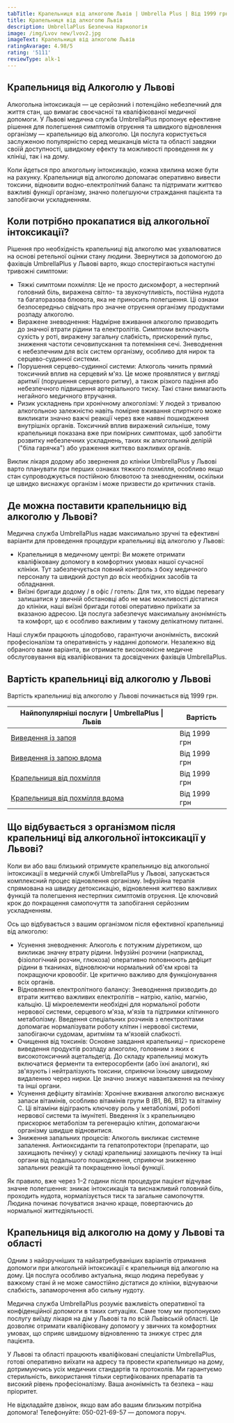 ```yaml
---
tabTitle: Крапельниця від алкоголю Львів | Umbrella Plus | Від 1999 грн
title: Крапельниця від алкоголю Львів
description: UmbrellaPlus Безпечна Наркологія
image: /img/Lvov new/lvov2.jpg
imageText: Крапельниця від алкоголю Львів
ratingAvarage: 4.98/5
rating: '5111'
reviewType: alk-1
---
```


## Крапельниця від Алкоголю у Львові

Алкогольна інтоксикація — це серйозний і потенційно небезпечний для життя стан, що вимагає своєчасної та кваліфікованої медичної допомоги. У Львові медична служба UmbrellaPlus пропонує ефективне рішення для полегшення симптомів отруєння та швидкого відновлення організму — крапельницю від алкоголю. Ця послуга користується заслуженою популярністю серед мешканців міста та області завдяки своїй доступності, швидкому ефекту та можливості проведення як у клініці, так і на дому.

Коли йдеться про алкогольну інтоксикацію, кожна хвилина може бути на рахунку. Крапельниця від алкоголю допомагає оперативно вивести токсини, відновити водно-електролітний баланс та підтримати життєво важливі функції організму, значно полегшуючи страждання пацієнта та запобігаючи ускладненням.

## Коли потрібно прокапатися від алкогольної інтоксикації?

Рішення про необхідність крапельниці від алкоголю має ухвалюватися на основі ретельної оцінки стану людини. Звернутися за допомогою до фахівців UmbrellaPlus у Львові варто, якщо спостерігаються наступні тривожні симптоми:

* Тяжкі симптоми похмілля: Це не просто дискомфорт, а нестерпний головний біль, виражена світло- та звукочутливість, постійна нудота та багаторазова блювота, яка не приносить полегшення. Ці ознаки безпосередньо свідчать про значне отруєння організму продуктами розпаду алкоголю.
* Виражене зневоднення: Надмірне вживання алкоголю призводить до значної втрати рідини та електролітів. Симптоми включають сухість у роті, виражену загальну слабкість, прискорений пульс, зниження частоти сечовипускання та потемніння сечі. Зневоднення є небезпечним для всіх систем організму, особливо для нирок та серцево-судинної системи.
* Порушення серцево-судинної системи: Алкоголь чинить прямий токсичний вплив на серцевий м'яз. Це може проявлятися у вигляді аритмії (порушення серцевого ритму), а також різкого падіння або небезпечного підвищення артеріального тиску. Такі стани вимагають негайного медичного втручання.
* Ризик ускладнень при хронічному алкоголізмі: У людей з тривалою алкогольною залежністю навіть помірне вживання спиртного може викликати значно важчі реакції через вже наявні пошкодження внутрішніх органів. Токсичний вплив виражений сильніше, тому крапельниця показана вже при помірних симптомах, щоб запобігти розвитку небезпечних ускладнень, таких як алкогольний делірій ("біла гарячка") або ураження життєво важливих органів.

Виклик лікаря додому або звернення до клініки UmbrellaPlus у Львові варто планувати при перших ознаках тяжкого похмілля, особливо якщо стан супроводжується постійною блювотою та зневодненням, оскільки це швидко виснажує організм і може призвести до критичних станів.

## Де можна поставити крапельницю від алкоголю у Львові?

Медична служба UmbrellaPlus надає максимально зручні та ефективні варіанти для проведення процедури крапельниці від алкоголю у Львові:

* Крапельниця в медичному центрі: Ви можете отримати кваліфіковану допомогу в комфортних умовах нашої сучасної клініки. Тут забезпечується повний контроль з боку медичного персоналу та швидкий доступ до всіх необхідних засобів та обладнання.
* Виїзні бригади додому / в офіс / готель: Для тих, хто віддає перевагу залишатися у звичній обстановці або не має можливості дістатися до клініки, наші виїзні бригади готові оперативно приїхати за вказаною адресою. Ця послуга забезпечує максимальну анонімність та комфорт, що є особливо важливим у такому делікатному питанні.

Наші служби працюють цілодобово, гарантуючи анонімність, високий професіоналізм та оперативність у наданні допомоги. Незалежно від обраного вами варіанта, ви отримаєте високоякісне медичне обслуговування від кваліфікованих та досвідчених фахівців UmbrellaPlus.

## Вартість крапельниці від алкоголю у Львові

Вартість крапельниці від алкоголю у Львові починається від 1999 грн.

| Найпопулярніші послуги \| UmbrellaPlus \| Львів                      | Вартість     |
| -------------------------------------------------------------------- | ------------ |
| [Виведення із запоя](vivod-iz-zapoia-lvov-ua)                        | Від 1999 грн |
| [Виведення із запою вдома](Vivod-iz-zapoia-na-domy-lvіv-ua)          | Від 1999 грн |
| [Крапельниця від похмілля](Kapelnica_ot_alkogola_lvov)               | Від 1999 грн |
| [Крапельниця від похмілля вдома](Kapelnica_ot_alkogola_na-domy-lvіv) | Від 1999 грн |

## Що відбувається з організмом після крапельниці від алкогольної інтоксикації у Львові?

Коли ви або ваш близький отримуєте крапельницю від алкогольної інтоксикації в медичній службі UmbrellaPlus у Львові, запускається комплексний процес відновлення організму. Інфузійна терапія спрямована на швидку детоксикацію, відновлення життєво важливих функцій та полегшення нестерпних симптомів отруєння. Це ключовий крок до покращення самопочуття та запобігання серйозним ускладненням.

Ось що відбувається з вашим організмом після ефективної крапельниці від алкоголю:

* Усунення зневоднення: Алкоголь є потужним діуретиком, що викликає значну втрату рідини. Інфузійні розчини (наприклад, фізіологічний розчин, глюкоза) оперативно поповнюють дефіцит рідини в тканинах, відновлюючи нормальний об'єм крові та покращуючи кровообіг. Це критично важливо для функціонування всіх органів.
* Відновлення електролітного балансу: Зневоднення призводить до втрати життєво важливих електролітів – натрію, калію, магнію, кальцію. Ці мікроелементи необхідні для нормальної роботи нервової системи, серцевого м'яза, м'язів та підтримки клітинного метаболізму. Введення спеціальних розчинів з електролітами допомагає нормалізувати роботу клітин і нервової системи, запобігаючи судомам, аритміям та м'язовій слабкості.
* Очищення від токсинів: Основне завдання крапельниці – прискорене виведення продуктів розпаду алкоголю, головним з яких є високотоксичний ацетальдегід. До складу крапельниці можуть включатися ферменти та ентеросорбенти (або їхні аналоги), які зв'язують і нейтралізують токсини, сприяючи їхньому швидкому видаленню через нирки. Це значно знижує навантаження на печінку та інші органи.
* Усунення дефіциту вітамінів: Хронічне вживання алкоголю виснажує запаси вітамінів, особливо вітамінів групи B (В1, В6, В12) та вітаміну С. Ці вітаміни відіграють ключову роль у метаболізмі, роботі нервової системи та імунітеті. Введення їх з крапельницею прискорює метаболізм та регенерацію клітин, допомагаючи організму швидше відновитися.
* Зниження запальних процесів: Алкоголь викликає системне запалення. Антиоксиданти та гепатопротектори (препарати, що захищають печінку) у складі крапельниці захищають печінку та інші органи від подальшого пошкодження, сприяючи зниженню запальних реакцій та покращенню їхньої функції.

Як правило, вже через 1–2 години після процедури пацієнт відчуває значне полегшення: зникає інтоксикація та виснажливий головний біль, проходить нудота, нормалізується тиск та загальне самопочуття. Людина починає почуватися значно краще, повертаючись до нормальної життєдіяльності.

## Крапельниця від алкоголю на дому у Львові та області

Одним з найзручніших та найзатребуваніших варіантів отримання допомоги при алкогольній інтоксикації є крапельниця від алкоголю на дому. Ця послуга особливо актуальна, якщо людина перебуває у важкому стані й не може самостійно дістатися до клініки, відчуваючи слабкість, запаморочення або сильну нудоту.

Медична служба UmbrellaPlus розуміє важливість оперативної та конфіденційної допомоги в таких ситуаціях. Саме тому ми пропонуємо послугу виїзду лікаря на дім у Львові та по всій Львівській області. Це дозволяє отримати кваліфіковану допомогу у звичних та комфортних умовах, що сприяє швидшому відновленню та знижує стрес для пацієнта.

У Львові та області працюють кваліфіковані спеціалісти UmbrellaPlus, готові оперативно виїхати на адресу та провести крапельницю на дому, дотримуючись усіх медичних стандартів та протоколів. Ми гарантуємо стерильність, використання тільки сертифікованих препаратів та високий рівень професіоналізму. Ваша анонімність та безпека – наш пріоритет.

Не відкладайте дзвінок, якщо вам або вашим близьким потрібна допомога! Телефонуйте: 050-021-69-57 — допомога поруч.
